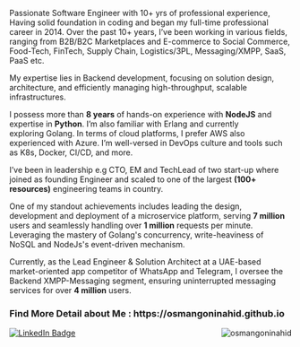 Passionate Software Engineer with 10+ yrs of professional experience, Having solid foundation in coding and began my full-time professional career in 2014. 
Over the past 10+ years, I’ve been working in various fields, ranging from B2B/B2C Marketplaces and E-commerce to Social Commerce, Food-Tech, FinTech, Supply Chain, Logistics/3PL, Messaging/XMPP, SaaS, PaaS etc.

My expertise lies in Backend development, focusing on solution design, architecture, and efficiently managing high-throughput, scalable infrastructures. 

I possess more than **8 years** of hands-on experience with **NodeJS** and expertise in **Python**. I’m also familiar with Erlang and currently exploring Golang. In terms of cloud platforms, I prefer AWS also experienced with Azure. I’m well-versed in DevOps culture and tools such as K8s, Docker, CI/CD, and more.

I’ve been in leadership e.g CTO, EM and TechLead of two start-up where joined as founding Engineer and scaled to one of the largest **(100+ resources)** engineering teams in country. 

One of my standout achievements includes leading the design, development and deployment of a microservice platform, serving **7 million** users and seamlessly handling over **1 million** requests per minute. Leveraging the mastery of Golang's concurrency, write-heaviness of NoSQL and NodeJs's event-driven mechanism.

Currently, as the Lead Engineer & Solution Architect at a UAE-based market-oriented app competitor of WhatsApp and Telegram, I oversee the Backend XMPP-Messaging segment, ensuring uninterrupted messaging services for over **4 million** users.

<h3 align="left">Find More Detail about Me : https://osmangoninahid.github.io </h3>

 <div id="badges">
   <a href="https://www.linkedin.com/in/osmangoninahid">
      <img src="https://img.shields.io/badge/LinkedIn-%230077B5.svg?style=for-the-badge&logo=linkedin&logoColor=white" alt="LinkedIn Badge"/>
   </a>
   <img  align="right" src="https://komarev.com/ghpvc/?username=osmangoninahid&label=Profile%20views&color=green&style=flat" alt="osmangoninahid" />
</div>
